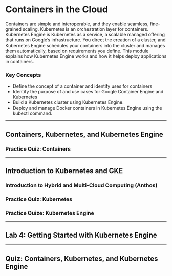 # Containers in the Cloud

Containers are simple and interoperable, and they enable seamless, fine-grained scaling. Kubernetes is an orchestration layer for containers. Kubernetes Engine is Kubernetes as a service, a scalable managed offering that runs on Google’s infrastructure. You direct the creation of a cluster, and Kubernetes Engine schedules your containers into the cluster and manages them automatically, based on requirements you define. This module explains how Kubernetes Engine works and how it helps deploy applications in containers.

### Key Concepts

* Define the concept of a container and identify uses for containers
* Identify the purpose of and use cases for Google Container Engine and Kubernetes
* Build a Kubernetes cluster using Kubernetes Engine.
* Deploy and manage Docker containers in Kubernetes Engine using the kubectl command.

---
## Containers, Kubernetes, and Kubernetes Engine


### Practice Quiz: Containers


---
## Introduction to Kubernetes and GKE


### Introduction to Hybrid and Multi-Cloud Computing (Anthos)


### Practice Quiz: Kubernetes


### Practice Quize: Kubernetes Engine


---
## Lab 4: Getting Started with Kubernetes Engine


---
## Quiz: Containers, Kubernetes, and Kubernetes Engine

